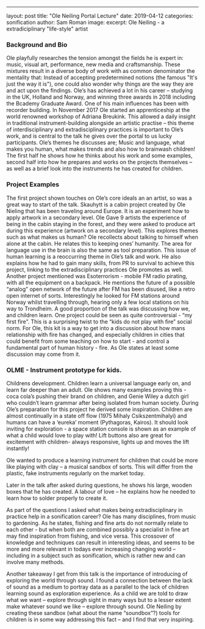 ---

layout: post
title: "Ole Neiling Portal Lecture"
date: 2019-04-12 
categories: sonification
author: Sam Roman
image: 
excerpt: Ole Neiling - a extradiciplinary "life-style" artist

### Background and Bio

Ole playfully researches the tension amongst the fields he is expert in: music, visual art, performance, new media and craftsmanship. These mixtures result in a diverse body of work with as common denominator the mentality that: Instead of accepting predetermined notions (the famous "It's just the way it is"), one could also wonder why things are the way they are and act upon the findings. 
Ole’s has achieved a lot in his career – studying in the UK, Holland and Norway, and winning three awards in 2018 including the Bcademy Graduate Award. 
 One of his main influences has been with recorder building. In November 2017 Ole started an apprenticeship at the world renowned workshop of Adriana Breukink. This allowed a daily insight in traditional instrument-building alongside an artistic practise – this theme of interdisciplinary and extradisciplinary practices is important to Ole’s work, and is central to the talk he gives over the portal to us lucky participants.
Ole’s themes he discusses are; Music and language, what makes you human, what makes trends and also how to brainwash children! The first half he shows how he thinks about his work and some examples, second half into how he prepares and works on the projects themselves – as well as a brief look into the instruments he has created for children.

### Project Examples
The first project shown touches on Ole’s core ideals an an artist, so was a great way to start of the talk. Skauhytt is a cabin project created by Ole Nieling that has been traveling around Europe. It is an experiment how to apply artwork in a secondary level. Ole Gave 9 artists the experience of being in the cabin staying in the forest, and they were asked to produce art during this experience (artwork on a secondary level). This explores themes such as what makes us human? Ole recollects about talking to himself when alone at the cabin. He relates this to keeping ones’ humanity. The area for language use in the brain is also the same as tool preparation. This issue of human learning is a reoccurring theme in Ole’s talk and work. He also explains how he had to gain many skills, from PR to survival to achieve this project, linking to the extradisciplinary practices Ole promotes as well.
Another project mentioned was Esoterrorism - mobile FM radio pirating, with all the equipment on a backpack. He mentions the future of a possible “analog” open network of the future after FM has been disused, like a retro open internet of sorts. Interestingly he looked for FM stations around Norway whilst travelling through, hearing only a few local stations on his way to Trondheim. 
A good proportion of the talk was discussing how we, and children learn. One project could be seen as quite controversial - “my first fire”. This is a surprising twist to the “kids do not play with fire” social norm. For Ole, this kit is a way to get into a discussion about how mans relationship with fire has changed, and especially children in cities that could benefit from some teaching on how to start - and control a fundamental part of human history - fire. As Ole states at least some discussion may come from it.

### OLME - Instrument prototype for kids.

Childrens development. Children learn a universal language early on, and learn far deeper than an adult. Ole shows many examples proving this - coca cola’s pushing their brand on children, and Genie Wiley a dutch girl who couldn’t learn grammar after being isolated from human society. 
During Ole’s preparation for this project he derived some inspiration. Children are almost continually in a state off flow (1975 Mihaly Csikszentmihalyi) and humans can have a ‘eureka’ moment (Pythagoras, Kairos). It should look inviting for exploration - a space station console is shown as an example of what a child would love to play with!  Lift buttons also are great for excitement with children- always responsive, lights up and moves the lift instantly!

Ole wanted to produce a learning instrument for children that could be more like playing with clay – a musical sandbox of sorts. This will differ from the plastic, fake instruments regularly on the market today. 

Later in the talk after asked during questions, he shows his large, wooden boxes that he has created. A labour of love – he explains how he needed to learn how to solder properly to create it.  

As part of the questions I asked what makes being extradisciplinary in practice help in a sonification career? Ole has many disciplines, from music to gardening. As he states, fishing and fine arts do not normally relate to each other - but when both are combined possibly a specialist in fine art may find inspiration from fishing, and vice versa. This crossover of knowledge and techniques can result in interesting ideas, and seems to be more and more relevant in todays ever increasing changing world – including in a subject such as sonification, which is rather new and can involve many methods.

Another takeaway I get from this talk is the importance of introducing of exploring the world through sound. I found a connection between the lack of sound as a medium to portray data as a parallel to the lack of children learning sound as exploration experience. As a child we are told to draw what we want – explore through sight in many ways but to a lesser extent make whatever sound we like – explore through sound. Ole Neiling by creating these sandbox (what about the name “soundbox”?) tools for children is in some way addressing this fact – and I find that very inspiring.

